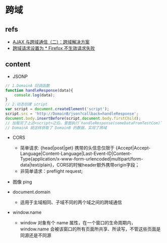 # 跨域

## refs

- [AJAX 与跨域通信（二）：跨域解决方案](https://cloud.tencent.com/developer/article/1536496)
- [跨域请求设置为 * Firefox 不生效请求失败](https://www.jianshu.com/p/292b6d911a56)

## content

- JSONP

```js
// 1.DomainA 回调函数
function handleResponse(data){
    console.log(data);
}
// 2.动态创建 script 
var script = document.createElement('script');
script.src = 'http://DomainB/json?callback=handleResponse';
document.body.insertBefore(script,document.body.firstChild);
// 加载完了上述<script>之后，里面执行`handleResponse(someDataFromTestCom)`
// DomainA 就这样获取了 DomainB 的数据，实现了跨域
```

- CORS
  - 简单请求: {head|post|get} 携带的头信息仅限于 {Accept|Accept-Language|Content-Language|Last-Event-ID|Content-Type{application/x-www-form-urlencoded|multipart/form-data|text/plain}，CORS的时候header额外携带origin字段；
  - 非简单请求：preflight request;

- 图像 ping

- document.domain
  - 适用于主域相同、子域不同的两个域之间的跨域通信

- window.name
  - window 对象有个 name 属性，在一个窗口的生命周期内，window.name 会被该窗口的所有页面所共享、所读写，不管这些页面是同源还是不同源
